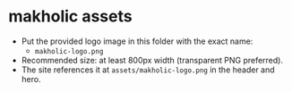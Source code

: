 # makholic assets

- Put the provided logo image in this folder with the exact name:
  - `makholic-logo.png`
- Recommended size: at least 800px width (transparent PNG preferred).
- The site references it at `assets/makholic-logo.png` in the header and hero.
